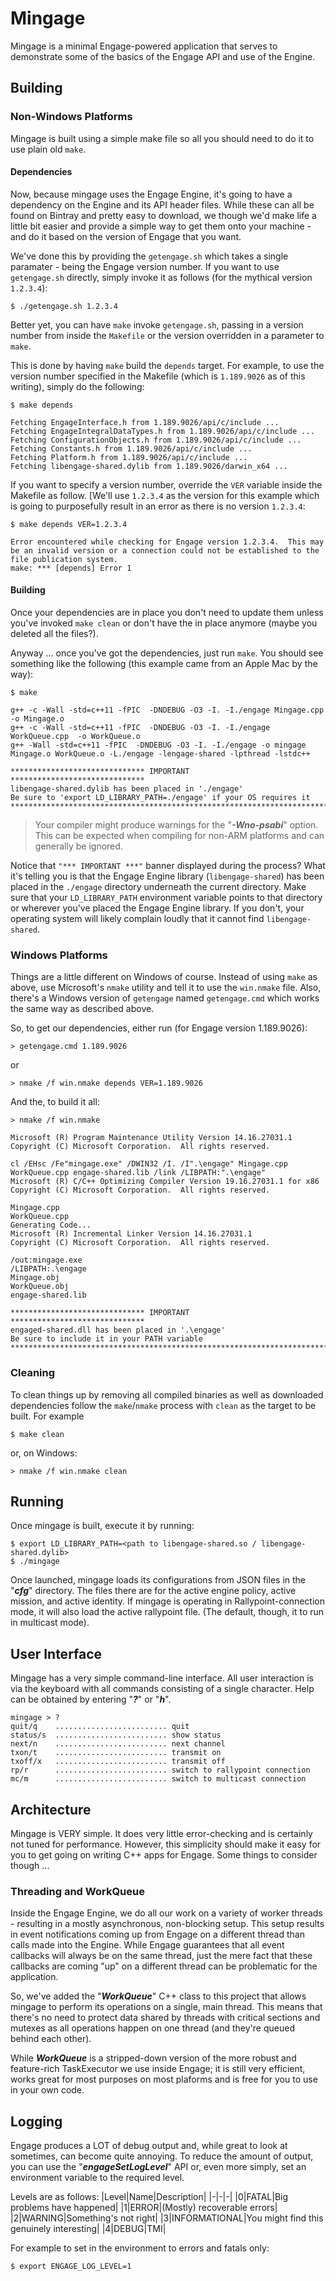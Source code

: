 # Mingage

Mingage is a minimal Engage-powered application that serves to demonstrate some of the basics of the Engage API and use of the Engine.

## Building

### Non-Windows Platforms
Mingage is built using a simple make file so all you should need to do it to use plain old `make`.

#### Dependencies
Now, because mingage uses the Engage Engine, it's going to have a dependency on the Engine and its API header files.  While these can all be found on Bintray and pretty easy to download, we though we'd make life a little bit easier and provide a simple way to get them onto your machine - and do it based on the version of Engage that you want.

We've done this by providing the `getengage.sh` which takes a single paramater - being the Engage version number.  If you want to use `getengage.sh` directly, simply invoke it as follows (for the mythical version ``1.2.3.4``):

```shell
$ ./getengage.sh 1.2.3.4
```

Better yet, you can have `make` invoke `getengage.sh`, passing in a version number from inside the `Makefile` or the version overridden in a parameter to `make`.  

This is done by having `make` build the ``depends`` target.  For example, to use the version number specified in the Makefile (which is ``1.189.9026`` as of this writing), simply do the following:
```shell
$ make depends

Fetching EngageInterface.h from 1.189.9026/api/c/include ...
Fetching EngageIntegralDataTypes.h from 1.189.9026/api/c/include ...
Fetching ConfigurationObjects.h from 1.189.9026/api/c/include ...
Fetching Constants.h from 1.189.9026/api/c/include ...
Fetching Platform.h from 1.189.9026/api/c/include ...
Fetching libengage-shared.dylib from 1.189.9026/darwin_x64 ...
```

If you want to specify a version number, override the `VER` variable inside the Makefile as follow.  [We'll use ``1.2.3.4`` as the version for this example which is going to purposefully result in an error as there is no version ``1.2.3.4``:
```shell
$ make depends VER=1.2.3.4

Error encountered while checking for Engage version 1.2.3.4.  This may be an invalid version or a connection could not be established to the file publication system.
make: *** [depends] Error 1
```

#### Building
Once your dependencies are in place you don't need to update them unless you've invoked `make clean` or don't have the in place anymore (maybe you deleted all the files?).

Anyway ... once you've got the dependencies, just run `make`.  You should see something like the following (this example came from an Apple Mac by the way):


```shell
$ make

g++ -c -Wall -std=c++11 -fPIC  -DNDEBUG -O3 -I. -I./engage Mingage.cpp  -o Mingage.o
g++ -c -Wall -std=c++11 -fPIC  -DNDEBUG -O3 -I. -I./engage WorkQueue.cpp  -o WorkQueue.o
g++ -Wall -std=c++11 -fPIC  -DNDEBUG -O3 -I. -I./engage -o mingage Mingage.o WorkQueue.o -L./engage -lengage-shared -lpthread -lstdc++

****************************** IMPORTANT ******************************
libengage-shared.dylib has been placed in './engage'
Be sure to 'export LD_LIBRARY_PATH=./engage' if your OS requires it
***********************************************************************
```
>Your compiler might produce warnings for the "***-Wno-psabi***" option.  This can be expected when compiling for non-ARM platforms and can generally be ignored.

Notice that ``"*** IMPORTANT ***"`` banner displayed during the process?  What it's telling you is that the Engage Engine library (`libengage-shared`) has been placed in the `./engage` directory underneath the current directory.  Make sure that your `LD_LIBRARY_PATH` environment variable points to that directory or wherever you've placed the Engage Engine library.  If you don't, your operating system will likely complain loudly that it cannot find `libengage-shared`.


### Windows Platforms
Things are a little different on Windows of course.  Instead of using `make` as above, use Microsoft's `nmake` utility and tell it to use the `win.nmake` file. Also, there's a Windows version of `getengage` named `getengage.cmd` which works the same way as described above.

So, to get our dependencies, either run (for Engage version 1.189.9026):
```shell
> getengage.cmd 1.189.9026
```

or 
```shell
> nmake /f win.nmake depends VER=1.189.9026
```

And the, to build it all:
```shell
> nmake /f win.nmake

Microsoft (R) Program Maintenance Utility Version 14.16.27031.1
Copyright (C) Microsoft Corporation.  All rights reserved.

cl /EHsc /Fe"mingage.exe" /DWIN32 /I. /I".\engage" Mingage.cpp WorkQueue.cpp engage-shared.lib /link /LIBPATH:".\engage"
Microsoft (R) C/C++ Optimizing Compiler Version 19.16.27031.1 for x86
Copyright (C) Microsoft Corporation.  All rights reserved.

Mingage.cpp
WorkQueue.cpp
Generating Code...
Microsoft (R) Incremental Linker Version 14.16.27031.1
Copyright (C) Microsoft Corporation.  All rights reserved.

/out:mingage.exe
/LIBPATH:.\engage
Mingage.obj
WorkQueue.obj
engage-shared.lib

****************************** IMPORTANT ******************************
engaged-shared.dll has been placed in '.\engage'
Be sure to include it in your PATH variable
***********************************************************************
```


### Cleaning
To clean things up by removing all compiled binaries as well as downloaded dependencies follow the `make`/`nmake` process with ``clean`` as the target to be built.  For example
```shell
$ make clean
```

or, on Windows:
```shell
> nmake /f win.nmake clean
```

## Running

Once mingage is built, execute it by running:

```shell
$ export LD_LIBRARY_PATH=<path to libengage-shared.so / libengage-shared.dylib>
$ ./mingage
```

Once launched, mingage loads its configurations from JSON files in the "***cfg***" directory.  The files there are for the active engine policy, active mission, and active identity.  If mingage is operating in Rallypoint-connection mode, it will also load the active rallypoint file.  (The default, though, it to run in multicast mode).

## User Interface

Mingage has a very simple command-line interface.  All user interaction is via the keyboard with all commands consisting of a single character.  Help can be obtained by entering "***?***" or "***h***".

```shell
mingage > ?
quit/q    ......................... quit
status/s  ......................... show status
next/n    ......................... next channel
txon/t    ......................... transmit on
txoff/x   ......................... transmit off
rp/r      ......................... switch to rallypoint connection
mc/m      ......................... switch to multicast connection
```

## Architecture

Mingage is VERY simple.  It does very little error-checking and is certainly not tuned for performance.  However, this simplicity should make it easy for you to get going on writing C++ apps for Engage.  Some things to consider though ...

### Threading and WorkQueue

Inside the Engage Engine, we do all our work on a variety of worker threads - resulting in a mostly asynchronous, non-blocking setup.  This setup results in event notifications coming up from Engage on a different thread than calls made into the Engine.  While Engage guarantees that all event callbacks will always be on the same thread, just the mere fact that these callbacks are coming "up" on a different thread can be problematic for the application.

So, we've added the "***WorkQueue***" C++ class to this project that allows mingage to perform its operations on a single, main thread.  This means that there's no need to protect data shared by threads with critical sections and mutexes as all operations happen on one thread (and they're queued behind each other).  

While ***WorkQueue*** is a stripped-down version of the more robust and feature-rich TaskExecutor we use inside Engage; it is still very efficient, works great for most purposes on most plaforms and is free for you to use in your own code.


## Logging

Engage produces a LOT of debug output and, while great to look at sometimes, can become quite annoying.  To reduce the amount of output, you can use the "***engageSetLogLevel***" API or, even more simply, set an environment variable to the required level.  

Levels are as follows:
|Level|Name|Description|
|-|-|-|
|0|FATAL|Big problems have happened|
|1|ERROR|(Mostly) recoverable errors|
|2|WARNING|Something's not right|
|3|INFORMATIONAL|You might find this genuinely interesting|
|4|DEBUG|TMI|


For example to set in the environment to errors and fatals only:

```shell
$ export ENGAGE_LOG_LEVEL=1
```
